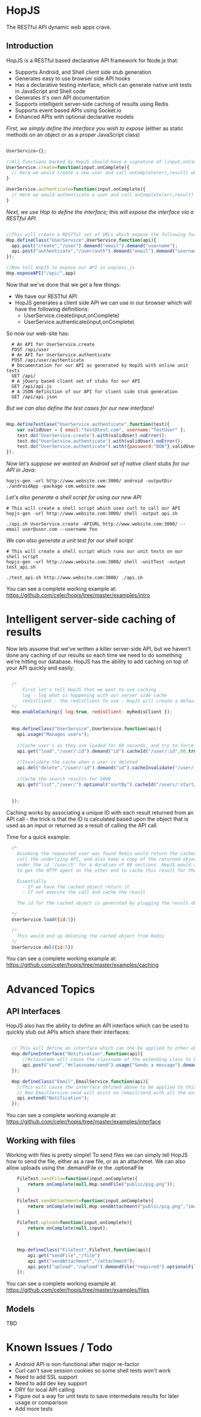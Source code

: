# HopJS 

The RESTful API dynamic web apps crave.

## Introduction

HopJS is a RESTful based declarative API framework for Node.js that:
  * Supports Android, and Shell client side stub generation
  * Generates easy to use browser side API hooks
  * Has a declarative testing interface, which can generate native unit tests in JavaScript and Shell code
  * Generates it's own API documentation
  * Supports intelligent server-side caching of results using Redis
  * Supports event based APIs using Socket.io 
  * Enhanced APIs with optional declarative models

*First, we simply define the interface you wish to expose*
(either as static methods on an object or as a proper JavaScript class)
```javascript

UserService={};

//All functions backed by HopJS should have a signature of (input,onComplete,request)
UserService.create=function(input,onComplete){
  // Here we would create a new user and call onComplete(err,result) when were done
}

UserService.authenticate=function(input,onComplete){
  // Here we would authenticate a user and call onComplete(err,result) when were done
}

```
*Next, we use Hop to define the interface; this will expose the interface via a RESTful API*

```javascript

//This will create a RESTful set of URLs which expose the following functions:
Hop.defineClass("UserService",UserService,function(api){
  api.post("create","/user").demand("email").demand("username");
  api.post("authenticate","/user/auth").demand("email").demand("username");
});

//Now tell HopJS to expose our API in express.js
Hop.exposeAPI("/api/",app)

```

Now that we've done that we get a few things:
 * We have our RESTful API
 * HopJS generates a client side API we can use in our browser which will have the following definitions:
   * UserService.create(input,onComplete)
   * UserService.authenticate(input,onComplete)

So now our web-site has:
```shell
  # An API for UserService.create 
  POST /api/user
  # An API for UserService.authenticate
  POST /api/user/authenticate
  # Documentation for our API as generated by HopJS with online unit tests
  GET /api/ 
  # A jQuery based client set of stubs for our API
  GET /api/api.js
  # A JSON definition of our API for client side stub generation
  GET /api/api.json
```

*But we can also define the test cases for our new interface!*

```javascript

Hop.defineTestCase("UserService.authenticate",function(test){
    var validUser = { email:"test@test.com", username:"TestUser" };
    test.do("UserService.create").with(validUser).noError();
    test.do("UserService.authenticate").with(validUser).noError();
    test.do("UserService.authenticate").with({password:"BOB"},validUser).hasError(/Permission denied/);
});

```
*Now let's suppose we wanted an Android set of native client stubs for our API in Java:*

```shell
hopjs-gen -url http://www.website.com:3000/ android -outputDir ./androidApp -package com.website.www
```

*Let's also generate a shell script for using our new API*

```shell
# This will create a shell script which uses curl to call our API
hopjs-gen -url http://www.website.com:3000/ shell -output api.sh

./api.sh UserService.create -APIURL http://www.website.com:3000/ --email user@user.com --username foo
```
*We can also generate a unit test for our shell script*
```shell
# This will create a shell script which runs our unit tests on our shell script
hopjs-gen -url http://www.website.com:3000/ shell -unitTest -output test_api.sh

./test_api.sh http://www.website.com:3000/ ./api.sh

```
You can see a complete working example at: https://github.com/celer/hopjs/tree/master/examples/intro

# Intelligent server-side caching of results

Now lets assume that we've written a killer server-side API, but we haven't done any caching of our results so each 
time we need to do something we're hitting our database. HopJS has the ability to add caching on top of your API quickly
and easily.

```javascript

  /* 
      First let's tell HopJS that we want to use caching  
      log - log what is happening with our server side cache
      redisClient - the redisClient to use - HopJS will create a default one if not specified
  */
  Hop.enableCaching({ log:true, redisClient: myRedisClient });
 
   
  Hop.defineClass("UserService",UserService,function(api){
    api.usage("Manages users");
   
    //Cache user's as they are loaded for 60 seconds, and try to force the client to cache the results as well!
    api.get("load","/user/:id").demand("id").cacheId("/user/:id",60,true);
   
    //Invalidate the cache when a user is deleted 
    api.del("delete","/user/:id").demand("id").cacheInvalidate("/user/:id");
    
    //Cache the search results for 5000
    api.get("list","/user/").optional("sortBy").cacheId("/users/:start/:size/",5000).demand("start").demand("size");
    
    
  });

```

Caching works by associating a unique ID with each result returned from an API call - the trick is that the ID is calculated based upon the object that is used as an input or returned as a result of calling the API call. 

Time for a quick example:


```javascript
  /* 
    Assuming the requested user was found Redis would return the cached object, otherwise HopJS would
    call the underlying API, and also keep a copy of the returned object
    under the id '/user/5' for a duration of 60 sections. HopJS would also add all the extra headers
    to get the HTTP agent on the other end to cache this result for the specified duration as well!

    Essentially
      - If we have the cached object return it
      - If not execute the call and cache the result 

    The id for the cached object is generated by plugging the result objects properties into "/user/:id" to compute "/user/5"

  */
  UserService.load({id:5}) 

  /*
    This would end up deleting the cached object from Redis
  */
  UserService.del({id:5})
```

You can see a complete working example at: https://github.com/celer/hopjs/tree/master/examples/caching

# Advanced Topics

## API Interfaces

HopJS also has the ability to define an API interface which can be used to quickly stub out APIs which share their interfaces:

```javascript

  // This will define an interface which can the be applied to other objects later
  Hop.defineInterface("Notification",function(api){
      //#classname will cause the classname of the extending class to be substituted into the path
      api.post("send","#classname/send").usage("Sends a message").demand("msg").demand("subject").demand("to");
  });

  Hop.defineClass("Email",EmailService,function(api){
    //This will cause the interface defined above to be applied to this object
    // Now EmailService.send will exist on /email/send with all the associated demands, etc.
    api.extend("Notification");
  });  

```
You can see a complete working example at: https://github.com/celer/hopjs/tree/master/examples/interface

## Working with files

Working with files is pretty simple! To send files we can simply tell HopJS how to send the file, either as a raw file, or as an attachmet. We can 
also allow uploads using the .demandFile or the .optionalFile

```javascript
	FileTest.sendFile=function(input,onComplete){
		return onComplete(null,Hop.sendFile("public/pig.png"));
	}	

	FileTest.sendAttachment=function(input,onComplete){
		return onComplete(null,Hop.sendAttachment("public/pig.png","image.png"));
	}

	FileTest.upload=function(input,onComplete){
		return onComplete(null,input);
	}	


	Hop.defineClass("FileTest",FileTest,function(api){
		api.get("sendFile","/file")
		api.get("sendAttachment","/attachment");
		api.post("upload","/upload").demandFile("required").optionalFile("optional");
	});  
```
You can see a complete working example at: https://github.com/celer/hopjs/tree/master/examples/files

## Models

TBD

# Known Issues / Todo
 - Android API is non-functional after major re-factor
 - Curl can't save session cookies so some shell tests won't work
 - Need to add SSL support
 - Need to add dev key support
 - DRY for local API calling
 - Figure out a way for unit tests to save intermediate results for later usage or comparison
 - Add more tests

